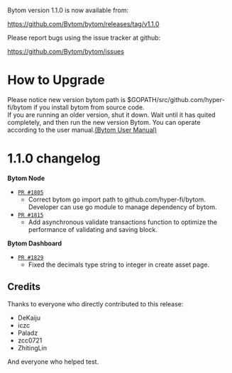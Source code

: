 Bytom version 1.1.0 is now available from:

  https://github.com/Bytom/bytom/releases/tag/v1.1.0


Please report bugs using the issue tracker at github:

  https://github.com/Bytom/bytom/issues

How to Upgrade
===============

Please notice new version bytom path is $GOPATH/src/github.com/hyper-fi/bytom if you install bytom from source code.  
If you are running an older version, shut it down. Wait until it has quited completely, and then run the new version Bytom.
You can operate according to the user manual.[(Bytom User Manual)](https://bytom.io/wp-content/themes/freddo/images/wallet/BytomUsermanualV1.0_en.pdf)


1.1.0 changelog
================
__Bytom Node__

+ [`PR #1805`](https://github.com/Bytom/bytom/pull/1805)
    - Correct bytom go import path to github.com/hyper-fi/bytom. Developer can use go module to manage dependency of bytom. 
+ [`PR #1815`](https://github.com/Bytom/bytom/pull/1815) 
    - Add asynchronous validate transactions function to optimize the performance of validating and saving block. 

__Bytom Dashboard__

+ [`PR #1829`](https://github.com/Bytom/bytom/pull/1829) 
    - Fixed the decimals type string to integer in create asset page.

Credits
--------

Thanks to everyone who directly contributed to this release:

- DeKaiju
- iczc
- Paladz
- zcc0721
- ZhitingLin

And everyone who helped test.
